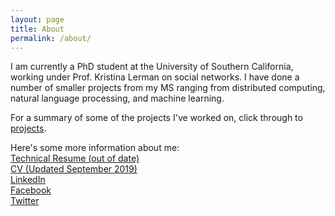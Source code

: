 ```yaml
---
layout: page
title: About
permalink: /about/
---
```


I am currently a PhD student at the University of Southern California, working under Prof. Kristina Lerman on social networks. I have done a number of smaller projects from my MS ranging from distributed computing, natural language processing, and machine learning.

For a summary of some of the projects I've worked on, click through to <a href="https://bartleyn.github.io/projects/">projects</a>. 


Here's some more information about me: <br/>
	<a href="https://www.dropbox.com/s/oj3l4b1ys4ku5hy/Bartley_Technical_Resume.pdf?dl=0">Technical Resume (out of date)</a><br/>
	<a href="https://www.dropbox.com/s/q5dk696ft73hap7/Bartley_CV_usc.pdf?dl=0"> CV (Updated September 2019)</a><br/>
	<a href="https://www.linkedin.com/in/ntbartley">LinkedIn</a><br/>
	<a href="https://www.facebook.com/nbartley1">Facebook</a><br/>
	<a href="https://twitter.com/reichaos">Twitter</a><br/>


